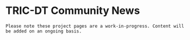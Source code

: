 # TRIC-DT Community News

```{warning} Coming Soon!
Please note these project pages are a work-in-progress. Content will be added on an ongoing basis.
```
